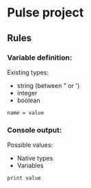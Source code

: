 # Pulse project

## Rules

### Variable definition:
Existing types:
- string (between " or ')
- integer
- boolean
```text
name = value
```

### Console output:
Possible values:
- Native types
- Variables
```text
print value
```